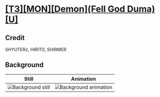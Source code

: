 # [\[T3\]\[MON\]\[Demon\]\(Fell God Duma\)\[U\]](../)

## Credit

SHYUTERz, HIRITO, SHIRMER
	
## Background

| Still | Animation |
| :---: | :-------: |
| ![Background still](./Background_000.png) | ![Background animation](./Background.gif) |
